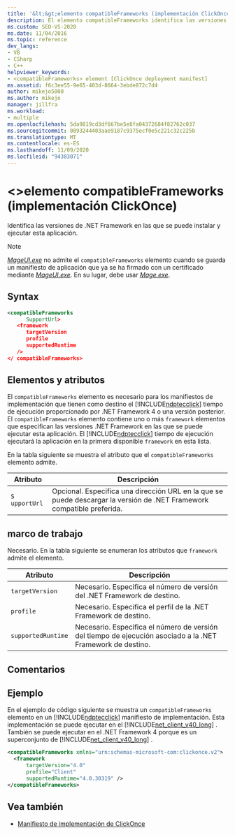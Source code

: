 ```yaml
---
title: '&lt;&gt;elemento compatibleFrameworks (implementación ClickOnce) | Microsoft Docs'
description: El elemento compatibleFrameworks identifica las versiones del .NET Framework donde se puede instalar y ejecutar esta aplicación.
ms.custom: SEO-VS-2020
ms.date: 11/04/2016
ms.topic: reference
dev_langs:
- VB
- CSharp
- C++
helpviewer_keywords:
- <compatibleFrameworks> element [ClickOnce deployment manifest]
ms.assetid: f6c3ee55-9e65-403d-8664-3ebde872c7d4
author: mikejo5000
ms.author: mikejo
manager: jillfra
ms.workload:
- multiple
ms.openlocfilehash: 5da9819cd3df667be5e8fa04372684f82762c037
ms.sourcegitcommit: 0893244403aae9187c9375ecf0e5c221c32c225b
ms.translationtype: MT
ms.contentlocale: es-ES
ms.lasthandoff: 11/09/2020
ms.locfileid: "94383071"
---
```

# <a name="ltcompatibleframeworksgt-element-clickonce-deployment"></a>&lt;&gt;elemento compatibleFrameworks (implementación ClickOnce)
Identifica las versiones de .NET Framework en las que se puede instalar y ejecutar esta aplicación.

> [!NOTE]
> [*MageUI.exe*](/dotnet/framework/tools/mageui-exe-manifest-generation-and-editing-tool-graphical-client) no admite el `compatibleFrameworks` elemento cuando se guarda un manifiesto de aplicación que ya se ha firmado con un certificado mediante [*MageUI.exe*](/dotnet/framework/tools/mageui-exe-manifest-generation-and-editing-tool-graphical-client). En su lugar, debe usar [*Mage.exe*](/dotnet/framework/tools/mage-exe-manifest-generation-and-editing-tool).

## <a name="syntax"></a>Syntax

```xml
<compatibleFrameworks
      SupportUrl> 
   <framework
      targetVersion
      profile
      supportedRuntime
   /> 
</ compatibleFrameworks>
```

## <a name="elements-and-attributes"></a>Elementos y atributos
 El `compatibleFrameworks` elemento es necesario para los manifiestos de implementación que tienen como destino el [!INCLUDE[ndptecclick](../deployment/includes/ndptecclick_md.md)] tiempo de ejecución proporcionado por .NET Framework 4 o una versión posterior. El `compatibleFrameworks` elemento contiene uno o más `framework` elementos que especifican las versiones .NET Framework en las que se puede ejecutar esta aplicación. El [!INCLUDE[ndptecclick](../deployment/includes/ndptecclick_md.md)] tiempo de ejecución ejecutará la aplicación en la primera disponible `framework` en esta lista.

 En la tabla siguiente se muestra el atributo que el `compatibleFrameworks` elemento admite.

|Atributo|Descripción|
|---------------|-----------------|
|`S` `upportUrl`|Opcional. Especifica una dirección URL en la que se puede descargar la versión de .NET Framework compatible preferida.|

## <a name="framework"></a>marco de trabajo
 Necesario. En la tabla siguiente se enumeran los atributos que `framework` admite el elemento.

|Atributo|Descripción|
|---------------|-----------------|
|`targetVersion`|Necesario. Especifica el número de versión del .NET Framework de destino.|
|`profile`|Necesario. Especifica el perfil de la .NET Framework de destino.|
|`supportedRuntime`|Necesario. Especifica el número de versión del tiempo de ejecución asociado a la .NET Framework de destino.|

## <a name="remarks"></a>Comentarios

## <a name="example"></a>Ejemplo
 En el ejemplo de código siguiente se muestra un `compatibleFrameworks` elemento en un [!INCLUDE[ndptecclick](../deployment/includes/ndptecclick_md.md)] manifiesto de implementación. Esta implementación se puede ejecutar en el [!INCLUDE[net_client_v40_long](../deployment/includes/net_client_v40_long_md.md)] . También se puede ejecutar en el .NET Framework 4 porque es un superconjunto de [!INCLUDE[net_client_v40_long](../deployment/includes/net_client_v40_long_md.md)] .

```xml
<compatibleFrameworks xmlns="urn:schemas-microsoft-com:clickonce.v2">
  <framework
      targetVersion="4.0"
      profile="Client"
      supportedRuntime="4.0.30319" />
</compatibleFrameworks>
```

## <a name="see-also"></a>Vea también
- [Manifiesto de implementación de ClickOnce](../deployment/clickonce-deployment-manifest.md)